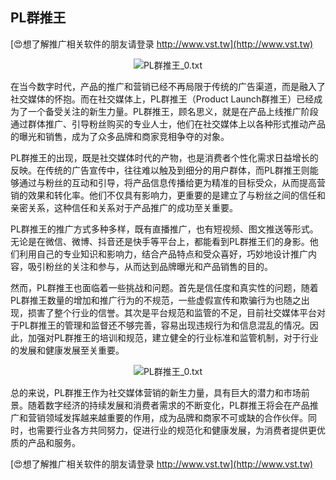 ## **PL群推王**

[😍想了解推广相关软件的朋友请登录 http://www.vst.tw](http://www.vst.tw)

 <center><img src="https://vst.tw/MP4/tuiguang/png/2.png" alt="PL群推王_0.txt"></center>

在当今数字时代，产品的推广和营销已经不再局限于传统的广告渠道，而是融入了社交媒体的怀抱。而在社交媒体上，PL群推王（Product Launch群推王）已经成为了一个备受关注的新生力量。PL群推王，顾名思义，就是在产品上线推广阶段通过群体推广、引导粉丝购买的专业人士，他们在社交媒体上以各种形式推动产品的曝光和销售，成为了众多品牌和商家竞相争夺的对象。

PL群推王的出现，既是社交媒体时代的产物，也是消费者个性化需求日益增长的反映。在传统的广告宣传中，往往难以触及到细分的用户群体，而PL群推王则能够通过与粉丝的互动和引导，将产品信息传播给更为精准的目标受众，从而提高营销的效果和转化率。他们不仅具有影响力，更重要的是建立了与粉丝之间的信任和亲密关系，这种信任和关系对于产品推广的成功至关重要。

PL群推王的推广方式多种多样，既有直播推广，也有短视频、图文推送等形式。无论是在微信、微博、抖音还是快手等平台上，都能看到PL群推王们的身影。他们利用自己的专业知识和影响力，结合产品特点和受众喜好，巧妙地设计推广内容，吸引粉丝的关注和参与，从而达到品牌曝光和产品销售的目的。

然而，PL群推王也面临着一些挑战和问题。首先是信任度和真实性的问题，随着PL群推王数量的增加和推广行为的不规范，一些虚假宣传和欺骗行为也随之出现，损害了整个行业的信誉。其次是平台规范和监管的不足，目前社交媒体平台对于PL群推王的管理和监督还不够完善，容易出现违规行为和信息混乱的情况。因此，加强对PL群推王的培训和规范，建立健全的行业标准和监管机制，对于行业的发展和健康发展至关重要。

 <center><img src="https://vst.tw/MP4/tuiguang/png/5.png" alt="PL群推王_0.txt"></center>

总的来说，PL群推王作为社交媒体营销的新生力量，具有巨大的潜力和市场前景。随着数字经济的持续发展和消费者需求的不断变化，PL群推王将会在产品推广和营销领域发挥越来越重要的作用，成为品牌和商家不可或缺的合作伙伴。同时，也需要行业各方共同努力，促进行业的规范化和健康发展，为消费者提供更优质的产品和服务。

[😍想了解推广相关软件的朋友请登录 http://www.vst.tw](http://www.vst.tw)



